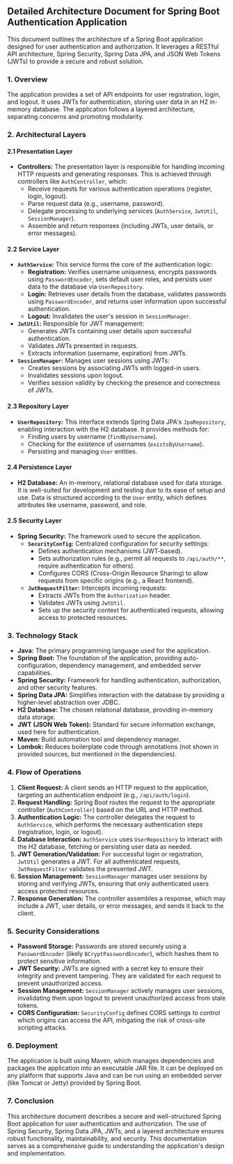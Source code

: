 ## Detailed Architecture Document for Spring Boot Authentication Application

This document outlines the architecture of a Spring Boot application designed for user authentication and authorization. It leverages a RESTful API architecture, Spring Security, Spring Data JPA, and JSON Web Tokens (JWTs) to provide a secure and robust solution.

### 1. Overview

The application provides a set of API endpoints for user registration, login, and logout. It uses JWTs for authentication, storing user data in an H2 in-memory database. The application follows a layered architecture, separating concerns and promoting modularity.

### 2. Architectural Layers

#### 2.1 Presentation Layer

- **Controllers:** The presentation layer is responsible for handling incoming HTTP requests and generating responses. This is achieved through controllers like `AuthController`, which:
  - Receive requests for various authentication operations (register, login, logout).
  - Parse request data (e.g., username, password).
  - Delegate processing to underlying services (`AuthService`, `JwtUtil`, `SessionManager`).
  - Assemble and return responses (including JWTs, user details, or error messages).

#### 2.2 Service Layer

- **`AuthService`:** This service forms the core of the authentication logic:
  - **Registration:** Verifies username uniqueness, encrypts passwords using `PasswordEncoder`, sets default user roles, and persists user data to the database via `UserRepository`.
  - **Login:** Retrieves user details from the database, validates passwords using `PasswordEncoder`, and returns user information upon successful authentication.
  - **Logout:** Invalidates the user's session in `SessionManager`.
- **`JwtUtil`:** Responsible for JWT management:
  - Generates JWTs containing user details upon successful authentication.
  - Validates JWTs presented in requests.
  - Extracts information (username, expiration) from JWTs.
- **`SessionManager`:** Manages user sessions using JWTs:
  - Creates sessions by associating JWTs with logged-in users.
  - Invalidates sessions upon logout.
  - Verifies session validity by checking the presence and correctness of JWTs.

#### 2.3 Repository Layer

- **`UserRepository`:** This interface extends Spring Data JPA's `JpaRepository`, enabling interaction with the H2 database. It provides methods for:
  - Finding users by username (`findByUsername`).
  - Checking for the existence of usernames (`existsByUsername`).
  - Persisting and managing `User` entities.

#### 2.4 Persistence Layer

- **H2 Database:** An in-memory, relational database used for data storage. It is well-suited for development and testing due to its ease of setup and use. Data is structured according to the `User` entity, which defines attributes like username, password, and role.

#### 2.5 Security Layer

- **Spring Security:** The framework used to secure the application.
  - **`SecurityConfig`:** Centralized configuration for security settings:
    - Defines authentication mechanisms (JWT-based).
    - Sets authorization rules (e.g., permit all requests to `/api/auth/**`, require authentication for others).
    - Configures CORS (Cross-Origin Resource Sharing) to allow requests from specific origins (e.g., a React frontend).
  - **`JwtRequestFilter`:** Intercepts incoming requests:
    - Extracts JWTs from the `Authorization` header.
    - Validates JWTs using `JwtUtil`.
    - Sets up the security context for authenticated requests, allowing access to protected resources.

### 3. Technology Stack

- **Java:** The primary programming language used for the application.
- **Spring Boot:** The foundation of the application, providing auto-configuration, dependency management, and embedded server capabilities.
- **Spring Security:** Framework for handling authentication, authorization, and other security features.
- **Spring Data JPA:** Simplifies interaction with the database by providing a higher-level abstraction over JDBC.
- **H2 Database:** The chosen relational database, providing in-memory data storage.
- **JWT (JSON Web Token):** Standard for secure information exchange, used here for authentication.
- **Maven:** Build automation tool and dependency manager.
- **Lombok:** Reduces boilerplate code through annotations (not shown in provided sources, but mentioned in the dependencies).

### 4. Flow of Operations

1.  **Client Request:** A client sends an HTTP request to the application, targeting an authentication endpoint (e.g., `/api/auth/login`).
2.  **Request Handling:** Spring Boot routes the request to the appropriate controller (`AuthController`) based on the URL and HTTP method.
3.  **Authentication Logic:** The controller delegates the request to `AuthService`, which performs the necessary authentication steps (registration, login, or logout).
4.  **Database Interaction:** `AuthService` uses `UserRepository` to interact with the H2 database, fetching or persisting user data as needed.
5.  **JWT Generation/Validation:** For successful login or registration, `JwtUtil` generates a JWT. For all authenticated requests, `JwtRequestFilter` validates the presented JWT.
6.  **Session Management:** `SessionManager` manages user sessions by storing and verifying JWTs, ensuring that only authenticated users access protected resources.
7.  **Response Generation:** The controller assembles a response, which may include a JWT, user details, or error messages, and sends it back to the client.

### 5. Security Considerations

- **Password Storage:** Passwords are stored securely using a `PasswordEncoder` (likely `BCryptPasswordEncoder`), which hashes them to protect sensitive information.
- **JWT Security:** JWTs are signed with a secret key to ensure their integrity and prevent tampering. They are validated for each request to prevent unauthorized access.
- **Session Management:** `SessionManager` actively manages user sessions, invalidating them upon logout to prevent unauthorized access from stale tokens.
- **CORS Configuration:** `SecurityConfig` defines CORS settings to control which origins can access the API, mitigating the risk of cross-site scripting attacks.

### 6. Deployment

The application is built using Maven, which manages dependencies and packages the application into an executable JAR file. It can be deployed on any platform that supports Java and can be run using an embedded server (like Tomcat or Jetty) provided by Spring Boot.

### 7. Conclusion

This architecture document describes a secure and well-structured Spring Boot application for user authentication and authorization. The use of Spring Security, Spring Data JPA, JWTs, and a layered architecture ensures robust functionality, maintainability, and security. This documentation serves as a comprehensive guide to understanding the application's design and implementation.
